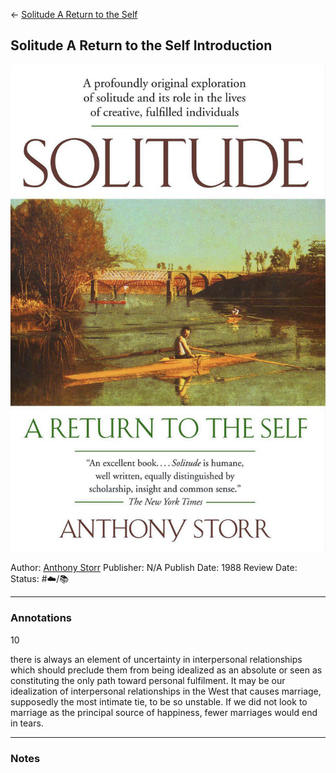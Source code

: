 \<- [Solitude A Return to the Self](Solitude%20A%20Return%20to%20the%20Self.md)

## Solitude A Return to the Self Introduction

[ ![150](%E2%9A%99%EF%B8%8F%20Tools/%F0%9F%93%B8%20Images/5091CAD5-76EE-4C7E-B790-CBBC8DCE0679.jpeg) ](https://www.amazon.com/Solitude-Return-Self-Anthony-Storr-ebook/dp/B00X4115XI/ref=tmm_kin_swatch_0?_encoding=UTF8&qid=1673114956&sr=8-1)

Author: [Anthony Storr]()
Publisher: N/A
Publish Date: 1988
Review Date:
Status: #☁️/📚 

---

### Annotations

10 

there is always an element of uncertainty in interpersonal relationships which should preclude them from being idealized as an absolute or seen as constituting the only path toward personal fulfilment. It may be our idealization of interpersonal relationships in the West that causes marriage, supposedly the most intimate tie, to be so unstable. If we did not look to marriage as the principal source of happiness, fewer marriages would end in tears.

---

### Notes
